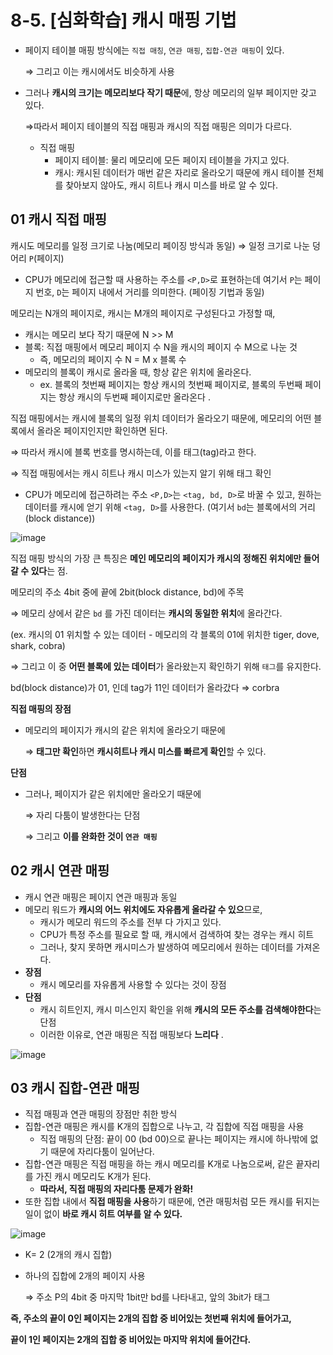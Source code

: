 # 8-5. [심화학습] 캐시 매핑 기법

- 페이지 테이블 매핑 방식에는 `직접 매칭`, `연관 매핑`, `집합-연관 매핑`이 있다.
    
    ⇒ 그리고 이는 캐시에서도 비슷하게 사용
    
- 그러나 **캐시의 크기는 메모리보다 작기 때문**에, 항상 메모리의 일부 페이지만 갖고 있다.
    
    ⇒따라서 페이지 테이블의 직접 매핑과 캐시의 직접 매핑은 의미가 다르다.
    
    - 직접 매핑
        - 페이지 테이블: 물리 메모리에 모든 페이지 테이블을 가지고 있다.
        - 캐시: 캐시된 데이터가 매번 같은 자리로 올라오기 때문에 캐시 테이블 전체를 찾아보지 않아도, 캐시 히트나 캐시 미스를 바로 알 수 있다.

## 01 캐시 직접 매핑

캐시도 메모리를 일정 크기로 나눔(메모리 페이징 방식과 동일) ⇒ 일정 크기로 나눈 덩어리 `P`(페이지)

- CPU가 메모리에 접근할 때 사용하는 주소를 `<P,D>`로 표현하는데 여기서 `P`는 페이지 번호, `D`는 페이지 내에서 거리를 의미한다. (페이징 기법과 동일)

메모리는 N개의 페이지로, 캐시는 M개의 페이지로 구성된다고 가정할 때, 

- 캐시는 메모리 보다 작기 때문에 N >> M
- 블록: 직접 매핑에서 메모리 페이지 수 N을 캐시의 페이지 수 M으로 나눈 것
    - 즉, 메모리의 페이지 수 N = M x 블록 수
- 메모리의 블록이 캐시로 올라올 때, 항상 같은 위치에 올라온다.
    - ex. 블록의 첫번째 페이지는 항상 캐시의 첫번째 페이지로, 블록의 두번째 페이지는 항상 캐시의 두번째 페이지로만 올라온다 .

직접 매핑에서는 캐시에 블록의 일정 위치 데이터가 올라오기 때문에, 메모리의 어떤 블록에서 올라온 페이지인지만 확인하면 된다. 

⇒ 따라서 캐시에 블록 번호를 명시하는데, 이를 태그(tag)라고 한다.

⇒ 직접 매핑에서는 캐시 히트나 캐시 미스가 있는지 알기 위해 태그 확인

- CPU가 메모리에 접근하려는 주소 `<P,D>`는 `<tag, bd, D>`로 바꿀 수 있고, 원하는 데이터를 캐시에 얻기 위해 `<tag, D>`를 사용한다. (여기서 `bd`는 블록에서의 거리(block distance))

![image](https://user-images.githubusercontent.com/74661937/196139415-592118d5-c67c-48f0-893f-6d43ff332340.png)

직접 매핑 방식의 가장 큰 특징은 **메인 메모리의 페이지가 캐시의 정해진 위치에만 들어갈 수 있다**는 점. 

메모리의 주소 4bit 중에 끝에 2bit(block distance, bd)에 주목 

⇒ 메모리 상에서 같은 `bd` 를 가진 데이터는 **캐시의 동일한 위치**에 올라간다. 

(ex. 캐시의 01 위치할 수 있는 데이터 - 메모리의 각 블록의 01에 위치한 tiger, dove, shark, cobra)

⇒ 그리고 이 중 **어떤 블록에 있는 데이터**가 올라왔는지 확인하기 위해 `태그`를 유지한다. 

bd(block distance)가 01, 인데 tag가 11인 데이터가 올라갔다 ⇒ corbra

**직접 매핑의 장점**

- 메모리의 페이지가 캐시의 같은 위치에 올라오기 때문에
    
    ⇒ **태그만 확인**하면 **캐시히트나 캐시 미스를 빠르게 확인**할 수 있다. 
    

**단점**

- 그러나, 페이지가 같은 위치에만 올라오기 때문에
    
    ⇒ 자리 다툼이 발생한다는 단점
    
    ⇒ 그리고 **이를 완화한 것이 `연관 매핑`**
    

## 02 캐시 연관 매핑

- 캐시 연관 매핑은 페이지 연관 매핑과 동일
- 메모리 워드가 **캐시의 어느 위치에도 자유롭게 올라갈 수 있으**므로,
    - 캐시가 메모리 워드의 주소를 전부 다 가지고 있다.
    - CPU가 특정 주소를 필요로 할 때, 캐시에서 검색하여 찾는 경우는 캐시 히트
    - 그러나, 찾지 못하면 캐시미스가 발생하여 메모리에서 원하는 데이터를 가져온다.
- **장점**
    - 캐시 메모리를 자유롭게 사용할 수 있다는 것이 장점
- **단점**
    - 캐시 히트인지, 캐시 미스인지 확인을 위해 **캐시의 모든 주소를 검색해야한다**는 단점
    - 이러한 이유로, 연관 매핑은 직접 매핑보다 **느리다** .

![image](https://user-images.githubusercontent.com/74661937/196139536-906efa5c-3a4e-49ce-9c9e-2ec561abd6b1.png)


## 03 캐시 집합-연관 매핑

- 직접 매핑과 연관 매핑의 장점만 취한 방식
- 집합-연관 매핑은 캐시를 K개의 집합으로 나누고, 각 집합에 직접 매핑을 사용
    - 직접 매핑의 단점: 끝이 00 (bd 00)으로 끝나는 페이지는 캐시에 하나밖에 없기 때문에 자리다툼이 일어난다.
- 집합-연관 매핑은 직접 매핑을 하는 캐시 메모리를 K개로 나눔으로써, 같은 끝자리를 가진 캐시 메모리도 K개가 된다.
    - **따라서, 직접 매핑의 자리다툼 문제가 완화!**
- 또한 집합 내에서 **직접 매핑을 사용**하기 때문에, 연관 매핑처럼 모든 캐시를 뒤지는 일이 없이 **바로 캐시 히트 여부를 알 수 있다.**

![image](https://user-images.githubusercontent.com/74661937/196139703-58c19c97-9a7b-4184-a6eb-6525e9711268.png)

- K= 2 (2개의 캐시 집합)
- 하나의 집합에 2개의 페이지 사용
    
    ⇒ 주소 P의 4bit 중 마지막 1bit만 bd를 나타내고, 앞의 3bit가 태그
    

**즉, 주소의 끝이 0인 페이지는 2개의 집합 중 비어있는 첫번째 위치에 들어가고,** 

**끝이 1인 페이지는 2개의 집합 중 비어있는 마지막 위치에 들어간다.**